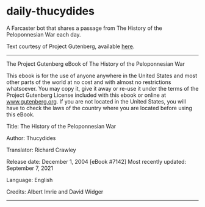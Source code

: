 # daily-thucydides
A Farcaster bot that shares a passage from The History of the Peloponnesian War each day.

Text courtesy of Project Gutenberg, available <a href="https://www.gutenberg.org/cache/epub/7142/pg7142.txt">here</a>.

---

The Project Gutenberg eBook of The History of the Peloponnesian War
    
This ebook is for the use of anyone anywhere in the United States and
most other parts of the world at no cost and with almost no restrictions
whatsoever. You may copy it, give it away or re-use it under the terms
of the Project Gutenberg License included with this ebook or online
at www.gutenberg.org. If you are not located in the United States,
you will have to check the laws of the country where you are located
before using this eBook.

Title: The History of the Peloponnesian War

Author: Thucydides

Translator: Richard Crawley

Release date: December 1, 2004 [eBook #7142]
                Most recently updated: September 7, 2021

Language: English

Credits: Albert Imrie and David Widger

---
